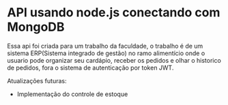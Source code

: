 # API usando node.js conectando com MongoDB

Essa api foi criada para um trabalho da faculdade, o trabalho é de um sistema ERP(Sistema integrado de gestão) no ramo alimentício onde o usuario pode organizar seu cardápio,
receber os pedidos e olhar o historico de pedidos, fora o sistema de autenticação por token JWT.


Atualizações futuras:
- Implementação do controle de estoque
